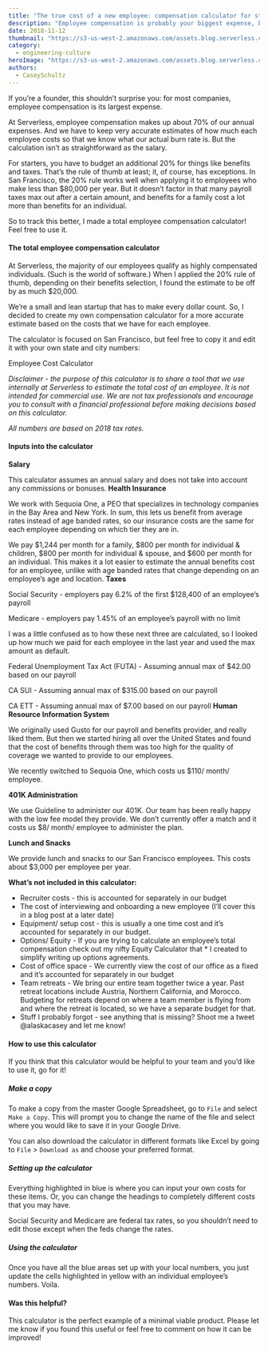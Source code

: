 ```yaml
---
title: "The true cost of a new employee: compensation calculator for startups"
description: "Employee compensation is probably your biggest expense, but the total cost of an employee goes beyond their salary. Use this total compensation calculator to accurately budget!"
date: 2018-11-12
thumbnail: "https://s3-us-west-2.amazonaws.com/assets.blog.serverless.com/serverless-employee-cost.jpg"
category:
  - engineering-culture
heroImage: "https://s3-us-west-2.amazonaws.com/assets.blog.serverless.com/serverless-employee-cost.jpg"
authors:
  - CaseySchultz
---
```


If you’re a founder, this shouldn’t surprise you: for most companies, employee compensation is its largest expense.

At Serverless, employee compensation makes up about 70% of our annual expenses. And we have to keep very accurate estimates of how much each employee costs so that we know what our actual burn rate is. But the calculation isn’t as straightforward as the salary.

For starters, you have to budget an additional 20% for things like benefits and taxes. That’s the rule of thumb at least; it, of course, has exceptions. In San Francisco, the 20% rule works well when applying it to employees who make less than $80,000 per year. But it doesn’t factor in that many payroll taxes max out after a certain amount, and benefits for a family cost a lot more than benefits for an individual.

So to track this better, I made a total employee compensation calculator! Feel free to use it.

#### The total employee compensation calculator

At Serverless, the majority of our employees qualify as highly compensated individuals. (Such is the world of software.) When I applied the 20% rule of thumb, depending on their benefits selection, I found the estimate to be off by as much $20,000.

We’re a small and lean startup that has to make every dollar count. So, I decided to create my own compensation calculator for a more accurate estimate based on the costs that we have for each employee.

The calculator is focused on San Francisco, but feel free to copy it and edit it with your own state and city numbers:

Employee Cost Calculator

*Disclaimer - the purpose of this calculator is to share a tool that we use internally at Serverless to estimate the total cost of an employee. It is not intended for commercial use. We are not tax professionals and encourage you to consult with a financial professional before making decisions based on this calculator.*

*All numbers are based on 2018 tax rates.*
#### Inputs into the calculator
**Salary**

This calculator assumes an annual salary and does not take into account any commissions or bonuses.
**Health Insurance**

We work with Sequoia One, a PEO that specializes in technology companies in the Bay Area and New York. In sum, this lets us benefit from average rates instead of age banded rates, so our insurance costs are the same for each employee depending on which tier they are in.

We pay $1,244 per month for a family,  $800 per month for individual & children, $800 per month for individual & spouse, and $600 per month for an individual. This makes it a lot easier to estimate the annual benefits cost for an employee, unlike with age banded rates that change depending on an employee’s age and location.
**Taxes**

Social Security - employers pay 6.2% of the first $128,400 of an employee’s payroll

Medicare - employers pay 1.45% of an employee’s payroll with no limit

I was a little confused as to how these next three are calculated, so I looked up how much we paid for each employee in the last year and used the max amount as default.

Federal Unemployment Tax Act (FUTA) - Assuming annual max of $42.00 based on our payroll

CA SUI - Assuming annual max of $315.00 based on our payroll

CA ETT - Assuming annual max of $7.00 based on our payroll
**Human Resource Information System**

We originally used Gusto for our payroll and benefits provider, and really liked them. But then we started hiring all over the United States and found that the cost of benefits through them was too high for the quality of coverage we wanted to provide to our employees.

We recently switched to Sequoia One, which costs us $110/ month/ employee.

**401K Administration**

We use Guideline to administer our 401K. Our team has been really happy with the low fee model they provide. We don’t currently offer a match and it costs us $8/ month/ employee to administer the plan.

**Lunch and Snacks**

We provide lunch and snacks to our San Francisco employees. This costs about $3,000 per employee per year. 

**What’s not included in this calculator:**

* Recruiter costs - this is accounted for separately in our budget
* The cost of interviewing and onboarding a new employee (I’ll cover this in a blog post at a later date)
* Equipment/ setup cost - this is usually a one time cost and it’s accounted for separately in our budget.
* Options/ Equity - If you are trying to calculate an employee’s total compensation check out my nifty Equity Calculator that * I created to simplify writing up options agreements. 
* Cost of office space - We currently view the cost of our office as a fixed and it’s accounted for separately in our budget 
* Team retreats - We bring our entire team together twice a year. Past retreat locations include Austria, Northern California, and Morocco. Budgeting for retreats depend on where a team member is flying from and where the retreat is located, so we have a separate budget for that.
* Stuff I probably forgot - see anything that is missing? Shoot me a tweet @alaskacasey and let me know!

#### How to use this calculator

If you think that this calculator would be helpful to your team and you’d like to use it, go for it!

##### Make a copy

To make a copy from the master Google Spreadsheet, go to `File` and select `Make a Copy`. This will prompt you to change the name of the file and select where you would like to save it in your Google Drive. 

You can also download the calculator in different formats like Excel by going to `File` > `Download as` and choose your preferred format.

##### Setting up the calculator

Everything highlighted in blue is where you can input your own costs for these items. Or, you can change the headings to completely different costs that you may have.

Social Security and Medicare are federal tax rates, so you shouldn’t need to edit those except when the feds change the rates. 

##### Using the calculator

Once you have all the blue areas set up with your local numbers, you just update the cells highlighted in yellow with an individual employee’s numbers. Voila. 

#### Was this helpful?

This calculator is the perfect example of a minimal viable product. Please let me know if you found this useful or feel free to comment on how it can be improved!
